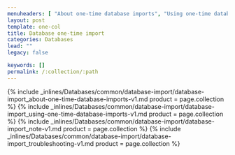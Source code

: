 ```yaml
---
menuheaders: [ "About one-time database imports", "Using one-time database imports", "Note", "Troubleshoot" ]
layout: post
template: one-col
title: Database one-time import
categories: Databases
lead: ""
legacy: false

keywords: []
permalink: /:collection/:path
---
```






<a href="#about-one-time-database-imports"></a>{% include _inlines/Databases/common/database-import/database-import_about-one-time-database-imports-v1.md  product = page.collection %}
<a href="#using-one-time-database-imports"></a>{% include _inlines/Databases/common/database-import/database-import_using-one-time-database-imports-v1.md  product = page.collection %}
<a href="#note"></a>{% include _inlines/Databases/common/database-import/database-import_note-v1.md  product = page.collection %}
<a href="#troubleshoot"></a>{% include _inlines/Databases/common/database-import/database-import_troubleshooting-v1.md  product = page.collection %}